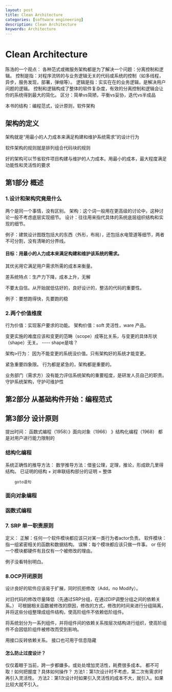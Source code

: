 ```yaml
---
layout: post
title: Clean Architecture
categories: [software engineering]
description: Clean Architecture
keywords: Architecture
---
```


# Clean Architecture
陈浩的一个观点： 各种范式或微服务架构都是为了解决一个问题：分离控制和逻辑。
控制是指：对程序流转的与业务逻辑无关的代码或系统的控制（如多线程，异步，服务发现，部署，弹缩等）。
逻辑是指：实实在在的业务逻辑，是解决用户问题的逻辑。
控制和逻辑构成了整体的软件复杂度，有效的分离控制和逻辑会让你的系统得到最大的简化。
区分：简单vs简陋，平衡vs妥协，迭代vs半成品

本书的结构：编程范式，设计原则，软件架构


## 架构的定义
架构就是“用最小的人力成本来满足构建和维护系统需求”的设计行为

软件架构的规则就是排列组合代码块的规则

好的架构可以节省软件项目构建与维护的人力成本。用最小的成本，最大程度满足功能性和灵活性的要求

## 第1部分 概述

### 1.设计和架构究竟是什么
两个是同一个事情，没有区别。
架构：这个词一般用在更高级的讨论中，这种讨论一般不考虑底层实现细节。
设计：往往用来指代具体的系统底层组织结构和实现的细节。

例子：建筑设计图既包括大的东西（外形，布局），还包括水电管道等细节，两者不可分割，没有清晰的分界线。

#### 目标：用最小的人力成本来满足构建和维护该系统的需求。
其优劣用它满足用户需求所需的成本来衡量。

差系统特点：生产力下降，成本上升，无解

不要太自信。从开始就低估好的，良好设计的，整洁的代码的重要性。

例子：要想跑得快，先要跑的稳


### 2.两个价值维度
行为价值：实现客户要求的功能。
架构价值：soft 灵活性，ware 产品。

变更实施的难度应该和变更的范畴（scope）成等比关系，与变更的具体形状（shape）无关。   ---- shape是啥？

架构>行为： 因为不能变更的系统没价值。只有架构好的系统才能变更。


紧急重要四象限。 行为都是紧急的，架构都是重要的。

业务部门（需求方）没有能力评估系统架构的重要程度，是研发人员自己的职责。守护系统架构，守护可维护性

## 第2部分 从基础构件开始：编程范式




## 第3部分 设计原则
提出时间： 函数式编程（1958）》面向对象（1966） 》结构化编程（1968）
都是对用户进行能力限制的

### 结构化编程
系统正确性的推导方法：
	数学推导方法：借鉴公理，定理，推论，形成欧几里得结构。 
	    已证明的结构 + 对串联结构部分的证明 = 整体
		
		goto语句

### 面向对象编程

### 函数式编程

### 7. SRP 单一职责原则

定义：
	正解：任何一个软件模块都应该只对某一类行为者actor负责。
	      软件模块：指一组紧密相关的函数和数据结构。
	误解：每个模块都应该只做一件事。 or 任何一个模块都硬件有且仅有一个被修改的理由。


例子没看特别明白。

### 8.OCP开闭原则
设计良好的软件应该易于扩展，同时抗拒修改（Add，no Modify）。

对旧代码的修改尽量降低（先通过SRP分组，在通过DIP调整分组之间的依赖关系。）
可根据相关函数被修改的原因，修改的方式，修改的时间来进行分组隔离，并将这些分组整理成组件结构，使高阶组件不依赖低阶组件。

将系统划分为一系列组件，并将组件间的依赖关系按层次结构进行组织，使高阶组件不会因低阶组件被修改而受到影响。

用接口反转依赖关系。
接口也可用于信息隐藏

#### 怎么防止过度设计？
仅仅着眼于当前，跨一步都嫌多。或处处增加灵活性，耗费很多成本。
都不可取！如何把握度？具体如何操作？
方法1：第1次设计时不考虑，第二次有需求时再引入灵活性。
方法2：第1次设计时如果引入灵活性的成本不大，就引入。如果比较大就不引入。



